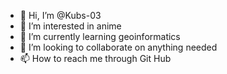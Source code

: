 - 👋 Hi, I’m @Kubs-03
- 👀 I’m interested in anime
- 🌱 I’m currently learning geoinformatics
- 💞️ I’m looking to collaborate on anything needed
- 📫 How to reach me through Git Hub

<!---
Kubs-03/Kubs-03 is a ✨ special ✨ repository because its `README.md` (this file) appears on your GitHub profile.
You can click the Preview link to take a look at your changes.
--->

